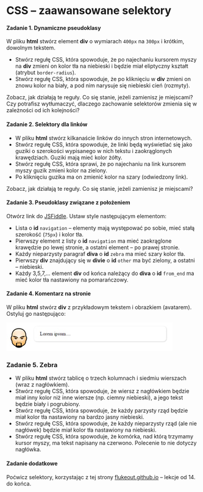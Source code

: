 # CSS &ndash; zaawansowane selektory

#### Zadanie 1. Dynamiczne pseudoklasy
W pliku **html** stwórz element **div** o wymiarach ```400px``` na ```300px``` i krótkim, dowolnym tekstem.
* Stwórz regułę CSS, która spowoduje, że po najechaniu kursorem myszy na **div** zmieni on kolor tła na niebieski i będzie miał eliptyczny kształt (atrybut ```border-radius```).
* Stwórz regułę CSS, która spowoduje, że po kliknięciu w **div** zmieni on znowu kolor na biały, a pod nim narysuje się niebieski cień (rozmyty).

Zobacz, jak działają te reguły. Co się stanie, jeżeli zamienisz je miejscami? Czy potrafisz wytłumaczyć, dlaczego zachowanie selektorów zmienia się w zależności od ich kolejności?

#### Zadanie 2. Selektory dla linków
* W pliku **html** stwórz kilkanaście linków do innych stron internetowych.
* Stwórz regułę CSS, która spowoduje, że linki będą wyświetlać się jako guziki o szerokości wypisanego w nich tekstu i zaokrąglonych krawędziach. Guziki mają mieć kolor żółty.
* Stwórz regułę CSS, która sprawi, że po najechaniu na link kursorem myszy guzik zmieni kolor na zielony.
* Po kliknięciu guzika ma on zmienić kolor na szary (odwiedzony link).

Zobacz, jak działają te reguły. Co się stanie, jeżeli zamienisz je miejscami?


#### Zadanie 3. Pseudoklasy związane z położeniem
Otwórz link do [JSFiddle](https://jsfiddle.net/CodersLab/t1mp4gv3/). Ustaw style następującym elementom:
* Lista o **id** ```navigation``` &ndash; elementy mają występować po sobie, mieć stałą szerokość (```75px```) i kolor tła.
* Pierwszy element z listy o **id** ```navigation``` ma mieć  zaokrąglone krawędzie po lewej stronie, a ostatni element  &ndash; po prawej stronie.
* Każdy nieparzysty paragraf **diva** o **id** ```zebra``` ma mieć szary kolor tła.
* Pierwszy **div** znajdujący się w **divie** o **id** ```other``` ma być zielony, a ostatni  &ndash; niebieski.
* Każdy 3,5,7,… element **div** od końca należący do **diva** o **id** ```from_end``` ma mieć kolor tła nastawiony na pomarańczowy.


#### Zadanie 4. Komentarz na stronie
W pliku **html** stwórz **div** z przykładowym tekstem i obrazkiem (avatarem). Ostyluj go następująco:

![avatar](images/avatar.jpg)


### Zadanie 5. Zebra
* W pliku **html** stwórz tablicę o trzech kolumnach i siedmiu wierszach (wraz z nagłówkiem).
* Stwórz regułę CSS, która spowoduje, że wiersz z nagłówkiem będzie miał inny kolor niż inne wiersze (np. ciemny niebieski), a jego tekst będzie biały i pogrubiony.
* Stwórz regułę CSS, która spowoduje, że każdy parzysty rząd będzie miał kolor tła nastawiony na bardzo jasny niebieski.
* Stwórz regułę CSS, która spowoduje, że każdy nieparzysty rząd (ale nie nagłówek) będzie miał kolor tła nastawiony na niebieski.
* Stwórz regułę CSS, która spowoduje, że komórka, nad którą trzymamy kursor myszy, ma tekst napisany na czerwono. Polecenie to nie dotyczy nagłówka.


#### Zadanie dodatkowe
Poćwicz selektory, korzystając z tej strony [flukeout.github.io](http://flukeout.github.io/) &ndash; lekcje od 14. do końca.
